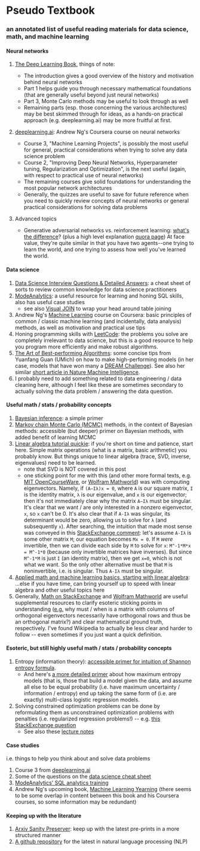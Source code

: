 # Pseudo Textbook
### an annotated list of useful reading materials for data science, math, and machine learning

#### Neural networks
1. [The Deep Learning Book](http://www.deeplearningbook.org), things of note:
    * The introduction gives a good overview of the history and motivation behind neural networks
    * Part 1 helps guide you through necessary mathematical foundations (that are generally useful beyond just neural networks)
    * Part 3, Monte Carlo methods may be useful to look through as well
    * Remaining parts (esp. those concerning the various architectures) may be best skimmed through for ideas, as a hands-on practical approach (e.g. deeplearning.ai) may be more fruitful at first. 
  
2. [deeplearning.ai](https://www.deeplearning.ai/): Andrew Ng's Coursera course on neural networks
    * Course 3, "Machine Learning Projects", is possibly the most useful for general, practical considerations when trying to solve any data science problem
    * Course 2, "Improving Deep Neural Networks, Hyperparameter tuning, Regularization and Optimization", is the next useful (again, with respect to practical use of neural networks)
    * The remaining courses give solid foundations for understanding the most popular network architectures
    * Generally, the quizzes are useful to save for future reference when you need to quickly review concepts of neural networks or general practical considerations for solving data problems
    
3. Advanced topics
   * Generative adversarial networks vs. reinforcement learning: [what's the difference](https://arxiv.org/abs/1610.01945)? (plus a high level explanation [quora page](https://www.quora.com/What-is-the-relationship-between-reinforcement-learning-and-adversarial-learning-e-g-GAN)) At face value, they're quite similar in that you have two agents--one trying to learn the world, and one trying to assess how well you've learned the world.
  
#### Data science  
1. [Data Science Interview Questions & Detailed Answers](https://rpubs.com/JDAHAN/172473): a cheat sheet of sorts to review common knowledge for data science practitioners
2. [ModeAnalytics](https://modeanalytics.com): a useful resource for learning and honing SQL skills, also has useful case studies
   * see also [Visual JOIN](http://joins.spathon.com/) to wrap your head around table joining
3. Andrew Ng's [Machine Learning](https://www.coursera.org/learn/machine-learning) course on Coursera: basic principles of common / classic machine learning (and incidentally, data analysis) methods, as well as motivation and practical use tips
4. Honing programming skills with [LeetCode](https://leetcode.com/problemset/algorithms/): the problems you solve are completely irrelevant to data science, but this is a good resource to help you program more efficiently and make robust algorithms.
5. [The Art of Best-performing Algorithms](https://www.synapse.org/#!Synapse:syn6180942/wiki/401735): some concise tips from Yuanfang Guan (UMich) on how to make high-performing models (in her case, models that have won many a [DREAM Challenge](http://dreamchallenges.org/)).  See also her similar [short article in Nature Machine Intelligence](https://www.nature.com/articles/s42256-018-0011-2).
5. I probably need to add something related to data engineering / data cleaning here, although I feel like these are sometimes secondary to actually solving the data problem / answering the data question. 

#### Useful math / stats / probability concepts
1. [Bayesian inference](https://brohrer.github.io/how_bayesian_inference_works.html): a simple primer
2. [Markov chain Monte Carlo (MCMC)](https://github.com/CamDavidsonPilon/Probabilistic-Programming-and-Bayesian-Methods-for-Hackers) methods, in the context of Bayesian methods: accessible (but deeper) primer on Bayesian methods, with added benefit of learning MCMC
3. [Linear algebra tutorial quickie](https://www.analyticsvidhya.com/blog/2017/05/comprehensive-guide-to-linear-algebra/): if you're short on time and patience, start here. Simple matrix operations (what is a matrix, basic arithmetic) you probably know. But things unique to linear algebra (trace, SVD, inverse, eigenvalues) need to be learned.
   * note that SVD is NOT covered in this post
   * one sticking point for me with this (and other more formal texts, e.g. [MIT OpenCourseWare](https://ocw.mit.edu/courses/mathematics/18-06sc-linear-algebra-fall-2011/least-squares-determinants-and-eigenvalues/eigenvalues-and-eigenvectors/), or [Wolfram Mathworld](http://mathworld.wolfram.com/Eigenvector.html)) was with computing eigenvectors. Namely, if `(A−Iλ)x = 0`, where `A` is our square matrix, `I` is the identity matrix, `λ` is our eigenvalue, and `x` is our eigenvector; then it's not immediately clear why the matrix `A−Iλ` must be singular. It's clear that we want / are only interested in a nonzero eigenvector, `x`, so `x` can't be 0. It's also clear that if `A-Iλ` was singular, its determinant would be zero, allowing us to solve for `λ` (and subsequently `x`). After searching, the intuition that made most sense was conveyed in this [StackExchange comment](https://math.stackexchange.com/questions/2619022/why-can-the-determinant-be-assumed-to-be-0#comment5957261_2885009): let's assume `A-Iλ` is some other matrix `M`; our equation becomes `Mx = 0`. If `M` *were* invertible, then we can divide each side by `M` to solve for `x`: `M^-1*M*x = M^-1*0` (because only invertible matrices have inverses). But since `M^-1*M` is just `I` (an identity matrix), then we get `x=0`, which is not what we want. So the only other alternative must be that `M` is noninvertible, i.e. is singular. Thus `A-Iλ` must be singular.
4. [Applied math and machine learning basics, starting with linear algebra](https://www.deeplearningbook.org/contents/linear_algebra.html): ...else if you have time, can bring yourself up to speed with linear algebra and other useful topics here
5. Generally, [Math on StackExchange](https://math.stackexchange.com) and [Wolfram Mathworld](http://mathworld.wolfram.com) are useful supplemental resources to clarify esoteric sticking points in understanding ([e.g.](https://math.stackexchange.com/questions/52717/column-vectors-orthogonal-implies-row-vectors-also-orthogonal) why must / when is a matrix with columns of orthogonal eigenvectors necessarily have orthogonal rows and thus be an orthogonal matrix?) and clear mathematical ground truth, respectively. I've found Wikipedia to actually be less clear and harder to follow -- even sometimes if you just want a quick definition.

#### Esoteric, but still highly useful math / stats / probability concepts
1. Entropy (information theory): [accessible primer for intuition of Shannon entropy formula](https://medium.com/udacity/shannon-entropy-information-gain-and-picking-balls-from-buckets-5810d35d54b4). 
   * And here's [a more detailed primer](http://www.win-vector.com/blog/2011/09/the-equivalence-of-logistic-regression-and-maximum-entropy-models/) about how maximum entropy models (that is, those that build a model given the data, and assume all else to be equal probability (i.e. have maximum uncertainty / information / entropy) end up taking the same form of (i.e. are exactly) multi-class logistic regression models.
2. Solving constrained optimization problems can be done by reformulating them as unconstrained optimization problems with penalties (i.e. regularized regression problems!) -- e.g. [this StackExchange question](https://stats.stackexchange.com/questions/134763/what-is-the-connection-between-regularization-and-the-method-of-lagrange-multipl)
   * See also these [lecture notes](https://www.stat.cmu.edu/~cshalizi/statcomp/14/lectures/18/lecture-18.pdf)
   
#### Case studies
i.e. things to help you think about and solve data problems
1. Course 3 from [deeplearning.ai](https://www.deeplearning.ai/)
2. Some of the questions on the [data science cheat sheet](https://rpubs.com/JDAHAN/172473)
3. [ModeAnalytics' SQL analytics training](https://community.modeanalytics.com/sql/tutorial/sql-business-analytics-training/)
4. Andrew Ng's upcoming book, [Machine Learning Yearning](https://www.deeplearning.ai/machine-learning-yearning/) (there seems to be some overlap in content between this book and his Coursera courses, so some information may be redundant)

#### Keeping up with the literature
1. [Arxiv Sanity Preserver](http://www.arxiv-sanity.com/): keep up with the latest pre-prints in a more structured manner
2. [A github repository](https://github.com/sebastianruder/NLP-progress) for the latest in natural language processing (NLP)
